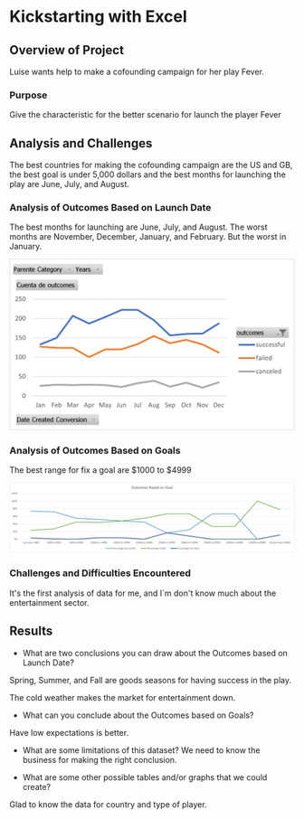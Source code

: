 # Kickstarting with Excel

## Overview of Project
Luise wants help to make a cofounding campaign for her play Fever. 
### Purpose
Give the characteristic for the better scenario for launch the player Fever
## Analysis and Challenges
The best countries for making the cofounding campaign are the US and GB, the best goal is under 5,000 dollars and the best months for launching the play are June, July, and August.
### Analysis of Outcomes Based on Launch Date
The best months for launching are June, July, and August. The worst months are November, December, January, and February. But the worst in January.

![alt text](./resources/Theater_Outcomes_vs_Launch.png)

### Analysis of Outcomes Based on Goals
The best range for fix a goal are $1000 to $4999

![alt text](./resources/Outcomes_vs_Goals.png)


### Challenges and Difficulties Encountered
It's the first analysis of data for me, and I´m don't know much about the entertainment sector. 
## Results

- What are two conclusions you can draw about the Outcomes based on Launch Date?

Spring, Summer, and Fall are goods seasons for having success in the play.

The cold weather makes the market for entertainment down. 

- What can you conclude about the Outcomes based on Goals?

Have low expectations is better. 

- What are some limitations of this dataset?
We need to know the business for making the right conclusion. 

- What are some other possible tables and/or graphs that we could create?

Glad to know the data for country and type of player. 